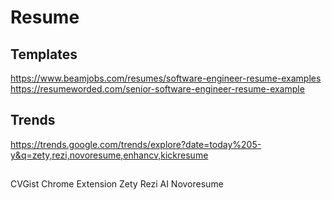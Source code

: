 # Resume

## Templates
https://www.beamjobs.com/resumes/software-engineer-resume-examples
https://resumeworded.com/senior-software-engineer-resume-example

## Trends
https://trends.google.com/trends/explore?date=today%205-y&q=zety,rezi,novoresume,enhancv,kickresume

## 
CVGist Chrome Extension
Zety
Rezi AI
Novoresume